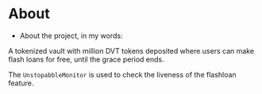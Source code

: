 # About

- About the project, in my words:

A tokenized vault with million DVT tokens deposited where users can make flash loans for free, until the grace period ends.

The `UnstopabbleMonitor` is used to check the liveness of the flashloan feature.
